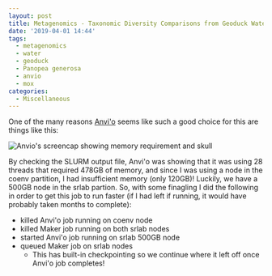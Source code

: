 ```yaml
---
layout: post
title: Metagenomics - Taxonomic Diversity Comparisons from Geoduck Water with Anvio on Mox
date: '2019-04-01 14:44'
tags:
  - metagenomics
  - water
  - geoduck
  - Panopea generosa
  - anvio
  - mox
categories:
  - Miscellaneous
---
```



One of the many reasons [Anvi'o](http://merenlab.org/software/anvio/) seems like such a good choice for this are things like this:

![Anvio's screencap showing memory requirement and skull](https://github.com/RobertsLab/sams-notebook/blob/master/images/screencaps/20190404_metagenomics_pgen_anvio-01.png?raw=true)

By checking the SLURM output file, Anvi'o was showing that it was using 28 threads that required 478GB of memory, and since I was using a node in the coenv partition, I had insufficient memory (only 120GB)! Luckily, we have a 500GB node in the srlab partion. So, with some finagling I did the following in order to get this job to run faster (if I had left if running, it would have probably taken months to complete):

- killed Anvi'o job running on coenv node
- killed Maker job running on both srlab nodes
- started Anvi'o job running on srlab 500GB node
- queued Maker job on srlab nodes
  - This has built-in checkpointing so we continue where it left off once Anvi'o job completes!
